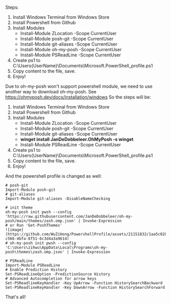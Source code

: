 Steps:

1. Install Windows Terminal from Windows Store
2. Install Powershell from Github
3. Install Modules
   - Install-Module ZLocation -Scope CurrentUser
   - Install-Module posh-git -Scope CurrentUser
   - Install-Module git-aliases -Scope CurrentUser
   - Install-Module oh-my-posh -Scope CurrentUser
   - Install-Module PSReadLine -Scope CurrentUser
4. Create ps1 to C:\Users\{UserName}\Documents\Microsoft.PowerShell_profile.ps1
5. Copy content to the file, save.
6. Enjoy!


Due to oh-my-posh won't support powershell module, we need to use another way to download oh-my-posh. See https://ohmyposh.dev/docs/installation/windows
So the steps will be:
1. Install Windows Terminal from Windows Store
2. Install Powershell from Github
3. Install Modules
   - Install-Module ZLocation -Scope CurrentUser
   - Install-Module posh-git -Scope CurrentUser
   - Install-Module git-aliases -Scope CurrentUser
   - **winget install JanDeDobbeleer.OhMyPosh -s winget**
   - Install-Module PSReadLine -Scope CurrentUser
4. Create ps1 to C:\Users\{UserName}\Documents\Microsoft.PowerShell_profile.ps1
5. Copy content to the file, save.
6. Enjoy!

And the powershell profile is changed as well:

```
# posh-git
Import-Module posh-git
# git-aliases
Import-Module git-aliases -DisableNameChecking

# init theme
oh-my-posh init pwsh --config 'https://raw.githubusercontent.com/JanDeDobbeleer/oh-my-posh/main/themes/zash.omp.json' | Invoke-Expression
# or Run 'Get-PoshThemes'
![image](https://github.com/WuZiHong/PowershellProfile/assets/21151832/1aa5c020-c566-4bfa-8f51-6c3d4a3a9614)
# oh-my-posh init pwsh --config 'C:\Users\zihwu\AppData\Local\Programs\oh-my-posh\themes\zash.omp.json' | Invoke-Expression

# PSReadLine
Import-Module PSReadLine
# Enable Prediction History
Set-PSReadLineOption -PredictionSource History
# Advanced Autocompletion for arrow keys
Set-PSReadlineKeyHandler -Key UpArrow -Function HistorySearchBackward
Set-PSReadlineKeyHandler -Key DownArrow -Function HistorySearchForward
```

That's all!
